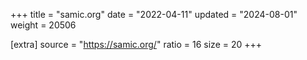 +++
title = "samic.org"
date = "2022-04-11"
updated = "2024-08-01"
weight = 20506

[extra]
source = "https://samic.org/"
ratio = 16
size = 20
+++
